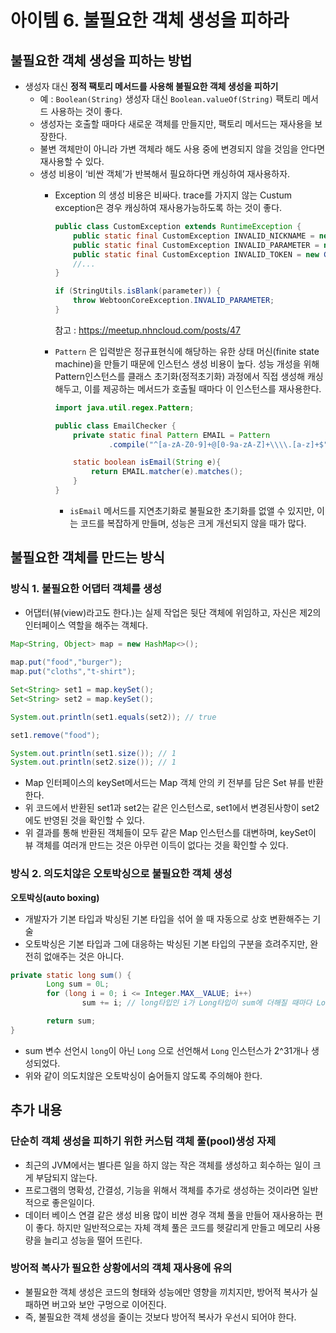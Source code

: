 # 아이템 6. 불필요한 객체 생성을 피하라

## 불필요한 객체 생성을 피하는 방법

- 생성자 대신 **정적 팩토리 메서드를 사용해 불필요한 객체 생성을 피하기**
    - 예 : `Boolean(String)` 생성자 대신 `Boolean.valueOf(String)` 팩토리 메서드 사용하는 것이 좋다.
    - 생성자는 호출할 때마다 새로운 객체를 만들지만, 팩토리 메서드는 재사용을 보장한다.
    - 불변 객체만이 아니라 가변 객체라 해도 사용 중에 변경되지 않을 것임을 안다면 재사용할 수 있다.
    - 생성 비용이 ‘비싼 객체’가 반복해서 필요하다면 캐싱하여 재사용하자.
        - Exception 의 생성 비용은 비싸다. trace를 가지지 않는 Custum exception은 경우 캐싱하여 재사용가능하도록 하는 것이 좋다.

            ```java
            public class CustomException extends RuntimeException {
                public static final CustomException INVALID_NICKNAME = new CustomException(ResponseType.INVALID_NICKNAME);
                public static final CustomException INVALID_PARAMETER = new CustomException(ResponseType.INVALID_PARAMETER);
                public static final CustomException INVALID_TOKEN = new CustomException(ResponseType.INVALID_TOKEN);
                //...
            }
            ```

            ```java
            if (StringUtils.isBlank(parameter)) {
                throw WebtoonCoreException.INVALID_PARAMETER;
            }
            ```

          참고 : https://meetup.nhncloud.com/posts/47

        - `Pattern` 은 입력받은 정규표현식에 해당하는 유한 상태 머신(finite state machine)을 만들기 때문에 인스턴스 생성 비용이 높다. 성능 개성을 위해 Pattern인스턴스를 클래스 초기화(정적초기화) 과정에서 직접 생성해 캐싱해두고, 이를 제공하는 메서드가 호출될 때마다 이 인스턴스를 재사용한다.

            ```java
            import java.util.regex.Pattern;
            
            public class EmailChecker {
                private static final Pattern EMAIL = Pattern
                        .compile("^[a-zA-Z0-9]+@[0-9a-zA-Z]+\\\\.[a-z]+$");
            
                static boolean isEmail(String e){
                    return EMAIL.matcher(e).matches();
                }
            }
            ```

            - `isEmail` 메서드를 지연초기화로 불필요한 초기화를 없앨 수 있지만, 이는 코드를 복잡하게 만들며, 성능은 크게 개선되지 않을 때가 많다.

## 불필요한 객체를 만드는 방식

### 방식 1. **불필요한 어댑터 객체를 생성**

- 어댑터(뷰(view)라고도 한다.)는 실제 작업은 뒷단 객체에 위임하고,
  자신은 제2의 인터페이스 역할을 해주는 객체다.

```java
Map<String, Object> map = new HashMap<>();
        
map.put("food","burger");
map.put("cloths","t-shirt");

Set<String> set1 = map.keySet();
Set<String> set2 = map.keySet();

System.out.println(set1.equals(set2)); // true

set1.remove("food");

System.out.println(set1.size()); // 1
System.out.println(set2.size()); // 1
```

- Map 인터페이스의 keySet메서드는 Map 객체 안의 키 전부를 담은 Set 뷰를 반환한다.
- 위 코드에서 반환된 set1과 set2는 같은 인스턴스로, set1에서 변경된사항이 set2에도 반영된 것을 확인할 수 있다.
- 위 결과를 통해 반환된 객체들이 모두 같은 Map 인스턴스를 대변하며, keySet이 뷰 객체를 여러개 만드는 것은 아무런 이득이 없다는 것을 확인할 수 있다.

### 방식 2. 의도치않은 오토박싱으로 불필요한 객체 생성

**오토박싱(auto boxing)**

- 개발자가 기본 타입과 박싱된 기본 타입을 섞어 쓸 때 자동으로 상호 변환해주는 기술
- 오토박싱은 기본 타입과 그에 대응하는 박싱된 기본 타입의 구분을 흐려주지만, 완전히 없애주는 것은 아니다.

```java
private static long sum() { 
		Long sum = 0L;
		for (long i = 0; i <= Integer.MAX__VALUE; i++)
				sum += i; // long타입인 i가 Long타입이 sum에 더해질 때마다 Long 인스턴스 생성

		return sum; 
}
```

- sum 변수 선언시 `long`이 아닌 `Long` 으로 선언해서 `Long` 인스턴스가  2^31개나 생성되었다.
- 위와 같이 의도치않은 오토박싱이 숨어들지 않도록 주의해야 한다.

## 추가 내용

### 단순히 객체 생성을 피하기 위한 커스텀 객체 풀(pool)생성 자제

- 최근의 JVM에서는 별다른 일을 하지 않는 작은 객체를 생성하고 회수하는 일이 크게 부담되지 않는다.
- 프로그램의 명확성, 간결성, 기능을 위해서 객체를 추가로 생성하는 것이라면 일반적으로 좋은일이다.
- 데이터 베이스 연결 같은 생성 비용 많이 비싼 경우 객체 풀을 만들어 재사용하는 편이 좋다. 하지만 일반적으로는 자체 객체 풀은 코드를 헷갈리게 만들고 메모리 사용량을 늘리고 성능을 떨어 뜨린다.

### 방어적 복사가 필요한 상황에서의 객체 재사용에 유의

- 불필요한 객체 생성은 코드의 형태와 성능에만 영향을 끼치지만, 방어적 복사가 실패하면 버고와 보안 구멍으로 이어진다.
- 즉, 불필요한 객체 생성을 줄이는 것보다 방어적 복사가 우선시 되어야 한다.